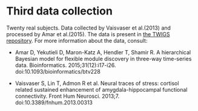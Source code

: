 # Third data collection

Twenty real subjects. Data collected by Vaisvaser et al.(2013) and processed by Amar et al.(2015). The data is present in [the TWIGS repository](http://acgt.cs.tau.ac.il/twigs/). For more information about the data, consult:

- Amar D, Yekutieli D, Maron-Katz A, Hendler T, Shamir R. A hierarchical Bayesian model for flexible module discovery in three-way time-series data. Bioinformatics. 2015;31(12):i17-i26. doi:10.1093/bioinformatics/btv228

- Vaisvaser S, Lin T, Admon R et al. Neural traces of stress: cortisol related sustained enhancement of amygdala-hippocampal functional connectivity. Front Hum Neurosci. 2013;7. doi:10.3389/fnhum.2013.00313


